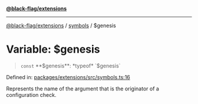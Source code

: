 [**@black-flag/extensions**](../../README.md)

***

[@black-flag/extensions](../../README.md) / [symbols](../README.md) / $genesis

# Variable: $genesis

> `const` **$genesis**: *typeof* `$genesis`

Defined in: [packages/extensions/src/symbols.ts:16](https://github.com/Xunnamius/black-flag/blob/3764563cebc186c7e5f9e6fd9ad3d54a1192fe57/packages/extensions/src/symbols.ts#L16)

Represents the name of the argument that is the originator of a configuration
check.
